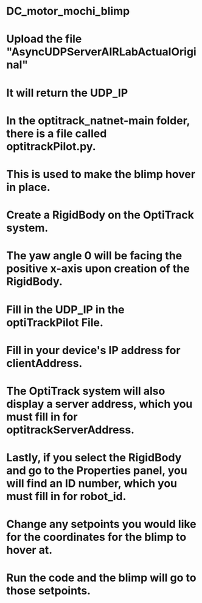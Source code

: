# DC_motor_mochi_blimp

# Upload the file "AsyncUDPServerAIRLabActualOriginal"
# It will return the UDP_IP

# In the optitrack_natnet-main folder, there is a file called optitrackPilot.py.
# This is used to make the blimp hover in place.
# Create a RigidBody on the OptiTrack system.
# The yaw angle 0 will be facing the positive x-axis upon creation of the RigidBody.
# Fill in the UDP_IP in the optiTrackPilot File.
# Fill in your device's IP address for clientAddress.
# The OptiTrack system will also display a server address, which you must fill in for optitrackServerAddress.
# Lastly, if you select the RigidBody and go to the Properties panel, you will find an ID number, which you must fill in for robot_id.
# Change any setpoints you would like for the coordinates for the blimp to hover at.
# Run the code and the blimp will go to those setpoints.
